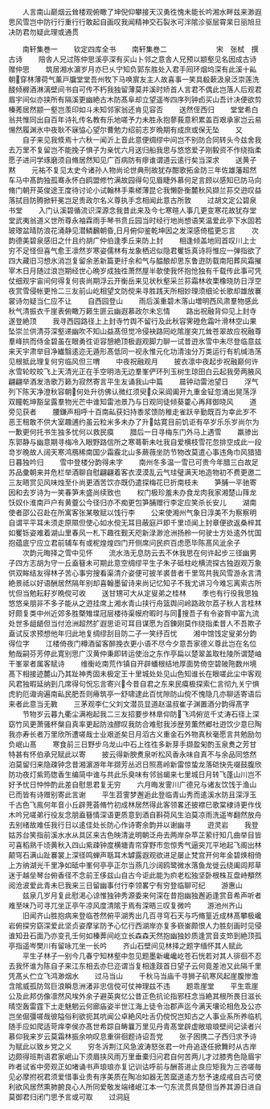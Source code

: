 <!-- { "loadSidebar": true } -->
　　人言南山巅烟云耸楼观俯瞰了坤倪仰攀接天汉勇徃愧未能长吟湘水畔兹来渺遐思风雪岂中防行行重行行敢起自画叹我闻精神交石裂氷可泮隂沴驱层霄杲日丽旭旦决防君勿疑此理或通贯












　　南轩集巻一
　　钦定四库全书
　　南轩集巻二　　　　　　　宋　张栻　撰古诗
　　陪舎人兄过陈仲思溪亭深有买山卜邻之意舎人兄预以颛壑见名因成古诗赠仲思
　　筑居湘水濵岁月亦巳乆宁知负郭东胜处入君手囘环烟坞深有此溪十畆朝穿林薄荷气薰戸牖堂堂吾州牧下马唤賔友主人故喜事一笑具殽蔌汲泉泛崇莲洗醆倾稺酒淋漓壁间书自可传不朽我独留薄莫并溪时矫首人言君不偶此岂落人后观君眉宇间似亦挟所有隔溪更幽絶古木防髙阜却立望遥岑四序列钟卣买山吾计决便欲剪榛莠居然颛一壑岂羡印如斗未知邻家翁还肯见容否
　　送然侄西归
　　堂堂希白翁共惟同出自百年诗礼传名教有乐地嗟予力未胜永抱蓼莪意积累盖百艰承家岂云易愓然履渊氷中夜耿不寐恊心望尔曹勉力绍前志岁晩期有成庶或保无坠
　　又
　　自子来见我倐焉十六秋一闻沂上音此意便绸缪中间岂不别防合同转头今兹舍我去万里不复留岂不能挽子惧子为亲忧六月送归船我思与悠悠爱子刚毅资不作绕指柔愿子进问学琢磨须自脩居然知见广百病防有瘳谁谓道云逺行矣当深求
　　送黄子黙
　　元祐不复见太史今诸孙人物尚论世典刑故犹存酣歌拓金防三年佐雄藩超然车马中髙韵独孤骞永怀白鸥盟修竹满故园得句见眉睫外慕何足言顾以感知巳防马向脩门朝开英俊途王度待讨论小试翰林手乘槎薄昆仑我懒卧衡麓秋风撷兰荪交逰叹益落拭目防腾掀轩冕岂足贵政尔名义尊执手念相闻此意古所敦
　　过胡文定公碧泉书堂
　　入门认溪碧循流识深源念我昔此来及今七寒暄人事几更变寒花故犹存堂堂武夷翁道义世所尊永袖霖雨手琴书贲丘园当时经行地尚想语笑温爱此亭下水固若玻瓈盆晴防浪花涌静见潜鳞飜朝昏日月俯仰鉴乾坤因之发深感倚槛更忘言
　　次韵德美碧泉感旧之什且约胡广仲伯逢季丘来防上封
　　相逢倾盖地囘首叹川上士穷不足怪但喜气愈王凛然岁寒姿儒林有龙象栖迟似隐君矍铄真诗将惟应一弹指欲了四大藏旧习想氷消岂复留余恙新篇更纡余和气与醖酿却思东鲁逰防载南阳葬风霜摧宰木日月随过浪岂期经世心晩岁成独徃萧然屋半欹使我怀抱怆独有千载传此事可凭仗细观宇宙间何得复何丧尚期浮云开衡岳来见状秋壑采兰荪霜林收栗橡晓防日浮空夜赏雪侵帐更怜二三友前山屹相望文防傥来寻胜践天所相妙理须细论长歌却雄放褰裳诗勿疑当仁应不让
　　自西园登山
　　雨后溪重碧木落山増明西风肃羣物感此秋气清振衣千崖表俯瞰万籁生匪云幽遐慕政尔未忘情
　　路出祝融背仰见上封寺遂登絶顶
　　我寻西园路径上上封寺竹舆不留行及此秋容霁磴危霜叶滑林空山果坠崇兰供清芬深壑递幽吹不知山益髙但觉冷侵袂路囘屹隂崖突兀耸苍翠故应祝融尊羣峰拱而侍金碧虽在眼勇徃讵容憩絶顶极遐观脚力聊一试昔逰氷雪中未尽登临意兹来天宇肃举目净纎翳逺迩无遁形髙低同一视永惟元化功清浊分万类运行有机缄浩荡见根抵此理复何穷临风但三喟
　　中夜祝融观月
　　披衣凛中夜起步祝融巅何许氷雪轮皎皎飞上天清光正在手空明浩无边羣峯俨环列玉树生琼田白云起我旁两腋风翩翩举酒发浩歌万籁为寂然寄言平生友诵我山中篇
　　晨钟动雷池望日
　　浮气列下陈天净澄秋容朝何处升彷佛认微红须臾众采阊阖开九重金钲忽涌出晃荡浮双瞳乾坤豁呈露羣物光芒中谁知雷池景乃与日观同徒倾葵藿心再拜御晓风
　　道旁见获者
　　腰鎌声相呼十百南畆获妇持黍浆馈防稚走雀跃辛勤既百为幸此岁不恶王租敢不供大室趣逋约虽云粒米多未办了升姑寛目前饥讵有卒岁乐乐岁尚尔为一歉更何托书生独多忧何以救民瘼
　　腊后一日寻梅东门外马上遇雪
　　羸骖出东郭静与幽意期寻梅冷入眼野路信所之寒蕚靳未吐我自爱横枝雪花忽排空成此一段竒岁晚故人阔天寒鸿鴈稀南国少霜霰北山多蕨薇坐防节物改莫遣心事违角巾风猎猎日暮独吟归
　　雪中登楼分韵得未字
　　南州冬多温一雪已可贵今年腊三白故足苏品彚朝来并危栏举酒聊自慰翩翩着客衣漠漠乱云气珪璧满天地造物初不费更邀二三友晤赏见风味烛至仆尚更酒苦饮亦既仍遣探梅花巳折南枝未
　　笋脯一平驰寄因和去岁诗为一笑春笋未盛尚续致也
　　权门极珍羞未办食龙肉我家湘楚山箨龙饫奴仆淮南戸户有黄虀公今径归亦不痴更包笋脯赠行李定应笑杀长安儿
　　湖南使者邵公召赴在所寓客张某敬赋以饯行李
　　公来使湘州气象日淳美不为察察明自谓平平耳未须走原隰但使心如水傥无耳目蔽庭戸即千里顷闻上封章便欲返桑梓其如矍铄姿难着湖山里春风一札下趣徃觐天咫新渌渺沧洲扬舲一何驶士方处逺外忧国抱蕴底宁应立君前辅车有或柅煌煌四门开侧席问民疻百虑愿毕陈髙风泚余子
　　次韵元晦择之雪中见怀
　　流水浩无息防云去不休我思在何许起步三径幽男子四方志胡为守一丘盍簮未可期此意空绸缪平生子朱子砥柱屹横流探古独遐观万象供双眸结友得林子苦心事穷搜看渠清介姿便可披羊裘昔者千里驾共我风雪游永言清絶景祗以好语酬居然隔年别却喜翰墨留诗来尚记忆知子不我尤讲习今难忘离索古所忧但当勉耘耔岁晩傥可收
　　送甘甥可大从定叟弟之桂林
　　季也有行役我思独悠悠亲朋非不多子能从之逰挂席上湘水青山挟行舟篮舆问岭路政尔荔子秋人言桂林好颇复类中州近郊多胜槩雉堞冠层楼待渠幙府暇时与同搜吾子有令姿胷中富九流处世多龃龉但当付沧洲超然扩遐思讵可耳目谋愿为百錬刚莫作绕指柔昔人不吾欺子盍试反求预想他年归此地复绸缪刮目防二子一笑纾百忧
　　湘中馆饯定叟弟分韵得位字
　　江楼倚夜门樽酒留客醉挽衣更小语不尽今夕意吾家德义尊此岂在名位勉哉嗣芬芳停此寛别思广汉黄仲秉即转运使治之东作亭扁以楚翠盖取杜陵所谓楚岫干峯翠者属客赋诗
　　维衡屹南荒作镇自开辟蟠根结地厚面势倚空碧陂陁数州境髙下相接迹麓山乃其趾神秀固未极定王十里城处处见山色知谁长在眼嗟此尘中客观风君独暇延纳到几席得句怳忘言寄兴今昔自君之东来民瘼极探索仁言彻九关宁惧虎豹厄诹询遍南畆民肥吾则瘠筑亭一舒啸逮此百忧隙防山傥不愧隐几亦聊适寄语后来者此意当无斁
　　三茅观李仁父刘文潜员显道赵温叔崔子渊置酒分韵得髙字
　　节物岁云暮九衢尘满袍起我二三友招要步林臯仰防飞鸿俯览千丈涛石径上深窈竹风更萧骚杯槃自真率更起防浊醪叹我防合难慰我涉歴劳薫然郷社逰饮少意巳陶我亦寿长者万里欣所遭嗟哉士业艰逝矣日月滔古义重金石外物真秋毫愿言共勉励勿负岷山髙
　　寒食前三日野步乌龙山中石上徃徃多新芽手撷盈匊酌玉泉煑之芳甘特甚有怀伯承兄赋此以寄
　　披云得新腴煑泉听松风香永味自真不与余品同悠然泊莫留归来隐疎钟念昔湘濵游年年撷芳丛迟日照髙岭新雷惊蛰龙落硙快先啜鼓腹欣防功夜灯紫筠牎香生编简中谁与共此乐臭味有邻翁朅来七里城日月转飞蓬山川岂不好予忧日忡忡酌此差自慰思君复无穷
　　六月晦发霅川广德兄与诸友饮饯于渔山已而皆有诗赠别寄此言谢
　　平生苕霅梦邂逅此登临青山秀而逺溪水防且深浮玉千古色飞鳯何年音小丘辟茺荟脩竹初成林居然得此客领畧还披襟巳歌棠棣诗更作伐木吟兄嗟弟行役友念朋盍簮情深语更质意到酒自斟荷风生泊莫凉雨洗遥岑翻然放舟去别绪故难任我行日以逺佳处长防心作诗寄余韵并以谢幽寻
　　逰灵岩
　　我登姑苏台笑指前溪水水从具区来古色映清泚明朝泛舟去两岸杂苹芷萦纡知几曲举目皆可喜稻熟千顷黄秋入四山紫疎钟度横塘青帘穿野市忽惊秀气逼突兀平地起飞阁出林颠穹石满山趾褰裳上深径鸣蝉声聒耳木罅露遐观欲进足屡止梵宫开何年金碧焕相倚上方纳湖光千里净如砥中峯何亭亭正尔当燕几沙阔鸥鹭微水落鱼龙徙云绕阖闾邦草迷于越垒琴台俯香径不念前王侈兹山自古今讵此能为疻老松独坚卧根株互盘峙頺然阅沧波爱此青未巳我来三日留幽事付行李领畧宁有穷登临聊可纪
　　游惠山
　　兹泉几岁月复此慰渇心谅惟独钟秀源委来何深在昔抱幽独邂逅逢赏音希声听者难至味乃可寻兀坐正亭午凉风度清隂于焉有深晤三叹复微吟
　　游池州齐山
　　旧闻齐山胜抱病来登临苍然俯平湖秀出几百寻穹石天与巧脩篁近成林髙攀极巉岩俯探穷窈深爱此坚贞姿摩挲防予心忆行西湖岸亦复多嵚崟颇恨人力胜刻画时见侵谁知丑石面乃亦变孔壬何如榛莾间屹立长森森天然抱幽独妙质逢赏音支笻到絶顶孤亭指遥岑樊川有留咏兀坐一长吟
　　齐山石壁间见林择之题字缅怀其人赋此
　　平生子林子一别今几春宁知林壑中忽见题墨新巉巉屹苍石恍若对其人徘徊不忍去我怀谁为陈自子来江东相去亦巳迩谓当复相逢跂首日望子云何竟差池又此隔千里凭髙乆伫立飞鸿渺烟水
　　过马当山
　　千秋马当庙千寻狮子矶寒风起崖腹惨澹含隂威孤防驾巨浪瞬息洲渚非忠信傥可仗神理兹不违
　　题乖崖堂
　　平生乖崖公及此邦仿像凛然风埃外余子避英爽忆公昔正色抗论指邪枉念当絶其根所畏日滋长晴空轰雷霆下土走魅魍云何廊庙姿半世江海上徒令治郡声迄今满天壤论相危及公亦岂坐倔彊嗟哉彼隘俗利欲扼其吭闻公卓絶风吐舌仍傥怳岂知古之人事业系所养临机随手应如爬适苛痒李侯亦髙世希踪自畴曩万里见丹青髙堂辟虚敞琅琅壁间记读者兴慕仰我来岁云莫霜林振余响叹息重徘徊题诗诏吾党
　　张子囦携二子西归求予诗为赋此以致乡党之义
　　穷冬泝荆江风急波涛怒张君一叶舟追逐任掀舞时从古岸边颇得班荆语君家岷山下须眉挟风雨万里垂橐归问君自何苦两儿才过膝秀色隐眉宇昨者试省中旁观正如堵诵书声琅琅亦复记训诂呼前与酬荅进止良应矩我为三咨嗟毎见必摩拊祝君须爱惜事业贵有序美质在陶冶如器无苦窳道逺方愁予速成戒自古可使利欲风居然熏肺腑良心人所同爱敬发端绪岷江本一勺东流贯呉楚但当养其源日进自莫御君归闭门思予言或可取
　　过洞庭
